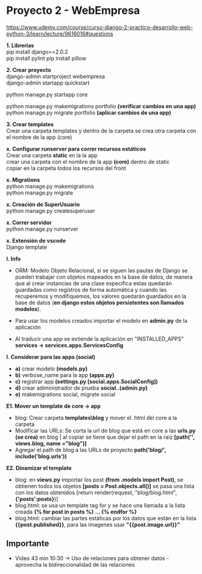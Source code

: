 # Proyecto 2 - WebEmpresa  
https://www.udemy.com/course/curso-django-2-practico-desarrollo-web-python-3/learn/lecture/9616016#questions

**1. Librerias**  
pip install django==2.0.2  
pip install pylint
pip install pillow

**2. Crear proyecto**  
django-admin startproject webempresa  
django-admin startapp quickstart   

python manage.py startapp core     
  
python manage.py makemigrations portfolio **(verificar cambios en una app)**  
python manage.py migrate portfolio **(aplicar cambios de una app)**  
    

**3. Crear templates**  
Crear una carpeta templates y dentro de la carpeta se crea otra carpeta con el nombre de la app (core)  


**x. Configurar runserver para correr recursos estáticos**  
Crear una carpeta **static** en la la app  
crear una carpeta con el nombre de la app **(core)** dentro de static  
copiar en la carpeta todos los recursos del front  

**x. Migrations**  
python manage.py makemigrations  
python manage.py migrate  

**x. Creación de SuperUsuario**  
python manage.py createsuperuser 

**x. Correr servidor**  
python manage.py runserver

**x. Extensión de vscode**  
Django template  
  
  
  
**I. Info**  
- ORM: Modelo Objeto Relacional, si se siguen las pautas de Django se pueden trabajar con objetos 
mapeados en la base de datos, de manera que al crear instancias de una clase específica estas quedarán guardadas 
como registros de forma automática y cuando las recuperemos y modifiquemos, los valores quedarán guardados en la 
base de datos (**en django estos objetos persistentes son llamados modelos**).   
  
- Para usar los modelos creados importar el modelo en **admin.py** de la aplicación  
  
- Al traducir una app se extiende la aplicación en "INSTALLED_APPS" **services ->  services.apps.ServicesConfig**  

**I. Considerar para las apps (social)**  
- **a)** crear modelo **(models.py)**   
- **b)** verbose_name para la app **(apps.py)**   
- **c)** registrar app **(settings.py [social.apps.SocialConfig])**   
- **d)** crear adiministrador de prueba **social..(admin.py)** 
- **e)** makemigrations social, migrate social  
  
  

**E1. Mover un template de core -> app**  
- blog: Crear carpeta **templates\blog**  y mover el .html del core a la carpeta  
- Modificar las URLs: Se corta la url de blog que está en core a las **urls.py (se crea)** en blog | al 
copiar se tiene que dejar el path en la raiz **[path('', views.blog, name ="blog")]**  
- Agregar el path de blog a las URLs de proyecto **path('blog/', include('blog.urls'))**  

**E2. Dinamizar el template**   
- blog: en **views.py** importar los post **(from .models import Post)**, se obtienen 
todos los objetos **[posts = Post.objects.all()]** se pasa una lista con los datos obtenidos [return render(request, "blog/blog.html",**{'posts':posts}**)]
- blog.html: se usa un template tag for y se hace una llamada a la lista creada **{% for post in posts %} ...   {% endfor %}**  
- blog.html: cambiar las partes estáticas por los datos que están en la lista  **{{post.published}}**, para las imagenes usar **"{{post.image.url}}"**  
  
## Importante
- Video 43 min 10:30 -> Uso de relaciones para obtener datos  - aprovecha la bidireccionalidad de las relaciones  

